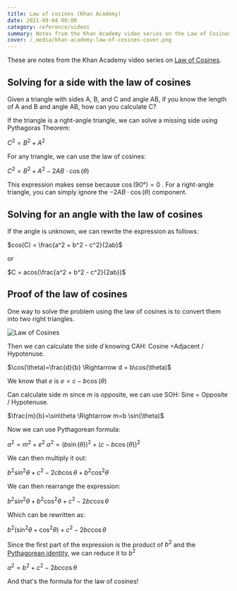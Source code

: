 ```yaml
---
title: Law of cosines (Khan Academy)
date: 2021-09-04 00:00
category: reference/videos
summary: Notes from the Khan Academy video series on the Law of Cosines
cover: /_media/khan-academy-law-of-cosines-cover.png
---
```


These are notes from the Khan Academy video series on [Law of Cosines](https://www.khanacademy.org/math/precalculus/x9e81a4f98389efdf:trig/x9e81a4f98389efdf:law-of-cosines/v/law-of-cosines-example).

## Solving for a side with the law of cosines

Given a triangle with sides A, B, and C and angle AB, if you know the length of A and B and angle AB, how can you calculate C?

If the triangle is a right-angle triangle, we can solve a missing side using Pythagoras Theorem:

$C^2 = B^2 + A^2$

For any triangle, we can use the law of cosines:

$C^2 = B^2 + A^2 - 2AB \cdot \cos(\theta)$

This expression makes sense because $\cos(90°) = 0$ . For a right-angle triangle, you can simply ignore the $-2AB \cdot \cos(\theta)$ component.

## Solving for an angle with the law of cosines

If the angle is unknown, we can rewrite the expression as follows:

$cos(C) = \frac{a^2 + b^2 - c^2}{2ab}$

or

$C = acos(\frac{a^2 + b^2 - c^2}{2ab})$

## Proof of the law of cosines

One way to solve the problem using the law of cosines is to convert them into two right triangles.

![Law of Cosines](/_media/khan-academy-law-of-cosines.png)

Then we can calculate the side $d$ knowing CAH: Cosine =Adjacent / Hypotenuse.

$\cos(\theta)=\frac{d}{b} \Rightarrow d = b\cos(\theta)$

We know that $e$ is $e = c - b\cos(\theta)$

Can calculate side $m$ since $m$ is opposite, we can use SOH: Sine = Opposite / Hypotenuse.

$\frac{m}{b}=\sin\theta \Rightarrow m=b \sin(\theta)$

Now we can use Pythagorean formula:

 $a^2 = m^2 + e^2$
 $a^2 = (b\sin(\theta))^2 + (c-b\cos(\theta))^2$

We can then multiply it out:

$b^2sin^2 \theta + c^2 - 2cb \cos\theta + b^2\cos^2 \theta$

We can then rearrange the expression:

$b^2 sin^2 \theta + b^2 \cos^2 \theta + c^2 - 2bc \cos \theta$

Which can be rewritten as:

$b^2(\sin^2\theta + \cos^2 \theta) + c^2 -2bc \cos \theta$

Since the first part of the expression is the product of $b^2$ and the [Pythagorean identity](https://en.wikipedia.org/wiki/Pythagorean_trigonometric_identity), we can reduce it to $b^2$

$a^2 = b^2 + c^2 -2bc \cos \theta$

And that's the formula for the law of cosines!
